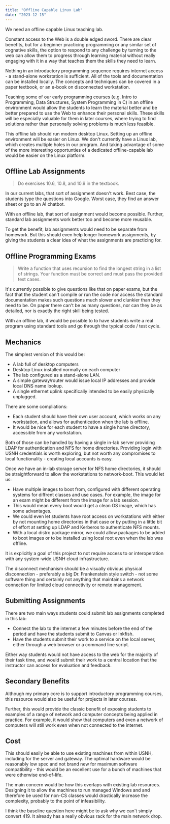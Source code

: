 ```yaml
---
title: "Offline Capable Linux Lab"
date: "2023-12-15"
---
```


We need an offline capable Linux teaching lab.

Constant access to the Web is a double edged sword. There are clear
benefits, but for a beginner practicing programming or any similar set
of cognative skills, the option to respond to any challenge by turning
to the web can allow them to progress through learning material
without really engaging with it in a way that teaches them the skills
they need to learn.

Nothing in an introductory programming sequence requires internet
access - a stand-alone workstation is sufficient. All of the tools and
documentation can be installed locally. The concepts and techniques
can be covered in a paper textbook, or an e-book on disconnected
workstation.

Teaching some of our early programming courses (e.g. Intro to
Programming, Data Structures, System Programming in C) in an offline
environment would allow the students to learn the material better and
be better prepared to use the Web to enhance their personal skills.
These skills will be especially valuable for them in later courses,
where trying to find solutions rather than personally solving problems
is much less feasible.

This offline lab should run modern desktop Linux. Setting up an
offline environment will be easier on Linux. We don't currently have a
Linux lab, which creates multiple holes in our program. And taking
advantage of some of the more interesting opportunties of a dedicated
offline-capable lab would be easier on the Linux platform.

## Offline Lab Assignments

> Do exercises 10.6, 10.8, and 10.9 in the textbook.

In our current labs, that sort of assignment doesn't work. Best case,
the students type the questions into Google. Worst case, they find an
answer sheet or go to an AI chatbot.

With an offline lab, that sort of assignment would become possible.
Further, standard lab assignments work better too and become more
reusable.

To get the benefit, lab assignments would need to be separate from
homework. But this should even help longer homework assignments, by
giving the students a clear idea of what the assignments are
practicing for.

## Offline Programming Exams

> Write a function that uses recursion to find the longest string in a
> list of strings. Your function must be correct and must pass the
> provided test cases.

It's currently possible to give questions like that on paper exams,
but the fact that the student can't compile or run the code nor access
the standard documentation makes such questions much slower and
clunkier than they need to be. On paper there can't be as many
questions, nor can they be as detailed, nor is exactly the right skill
being tested.

With an offline lab, it would be possible to to have students write a
real program using standard tools and go through the typical code /
test cycle.

## Mechanics

The simplest version of this would be:

 - A lab full of desktop computers
 - Desktop Linux installed normally on each computer
 - The lab configured as a stand-alone LAN.
 - A simple gateway/router would issue local IP addresses and provide
   local DNS name lookup.
 - A single ethernet uplink specifically intended to be easily physically unplugged.

There are some compliations:

 - Each student should have their own user account, which works on any workstation,
   and allows for authentication when the lab is offline.
 - It would be nice for each student to have a single home directory, accessible
   from any workstation.

Both of those can be handled by having a single in-lab server
providing LDAP for authentication and NFS for home directories.
Providing login with USNH credentials is worth exploring, but not
worth any compromises to local functionality - creating local accounts
is easy.

Once we have an in-lab storage server for NFS home directories, it
should be straightforward to allow the workstations to network-boot.
This would let us:

 - Have multiple images to boot from, configured with different
   operating systems for diffrent classes and use cases. For example,
   the image for an exam might be different from the image for a lab
   session.
 - This would mean every boot would get a clean OS image, which has
   some advantages.
 - We could even let students have root access on workstations with
   either by not mounting home directories in that case or by putting
   in a little bit of effort at setting up LDAP and Kerberos to
   authenticate NFS mounts.
 - With a local distro package mirror, we could allow packages to be
   added to boot images or to be installed using local root even when
   the lab was offline.
 
It is explicitly a goal of this project to not require access to or
interoperation with any system-wide USNH cloud infrastructure.

The disconnect mechanism should be a visually obvious physical
disconnection - preferably a big Dr. Frankenstein style switch - not
some software thing and certainly not anything that maintains a
network connection for limited cloud connectivity or remote
management.


## Submitting Assignments

There are two main ways students could submit lab assignments
completed in this lab:

 - Connect the lab to the internet a few minutes before the end of the
   period and have the students submit to Canvas or Inkfish.
 - Have the students submit their work to a service on the local
   server, either through a web browser or a command line script.

Either way students would not have access to the web for the majority
of their task time, and would submit their work to a central location
that the instructor can access for evaluation and feedback.


## Secondary Benefits

Although my primary core is to support introductory programming
courses, this resource would also be useful for projects in later
courses.

Further, this would provide the classic benefit of exposing students
to examples of a range of network and computer concepts being applied
in practice. For example, it would show that computers and even a
network of computers will still work even when not connected to the
internet.


## Cost

This should easily be able to use existing machines from within USNH,
including for the server and gateway. The optimal hardware would be
reasonably low spec and not brand new for maximum software
compatibility - this would be an excellent use for a bunch of machines
that were otherwise end-of-life.

The main concern would be how this overlaps with existing lab
resources. Designing it to allow the machines to run managed Windows
and and therefore be used for non-CS classes would drastically
increase the complexity, probably to the point of infeasibility.

I think the baseline question here might be to ask why we can't simply
convert 419. It already has a really obvious rack for the main network
drop.

